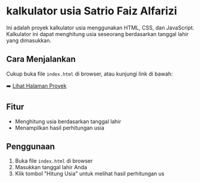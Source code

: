 # kalkulator usia Satrio Faiz Alfarizi

Ini adalah proyek kalkulator usia menggunakan HTML, CSS, dan JavaScript. Kalkulator ini dapat menghitung usia seseorang berdasarkan tanggal
lahir yang dimasukkan.

## Cara Menjalankan

Cukup buka file `index.html` di browser, atau kunjungi link di bawah:

➡️ [Lihat Halaman Proyek](https://Tioks-coder.github.io/kalkulator-usia)

## Fitur

- Menghitung usia berdasarkan tanggal lahir
- Menampilkan hasil perhitungan usia

## Penggunaan

1. Buka file `index.html` di browser
2. Masukkan tanggal lahir Anda
3. Klik tombol "Hitung Usia" untuk melihat hasil perhitungan us
